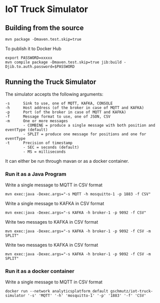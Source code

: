 # IoT Truck Simulator

## Building from the source

```
mvn package -Dmaven.test.skip=true
```

To publish it to Docker Hub

```
export PASSWORD=xxxxx
mvn compile package -Dmaven.test.skip=true jib:build -Djib.to.auth.password=$PASSWORD
```

## Running the Truck Simulator

The simulator accepts the following arguments:

```
-s 		Sink to use, one of MQTT, KAFKA, CONSOLE
-h 		Host address (of the broker in case of MQTT and KAFKA)
-p 		Port (of the broker in case of MQTT and KAFKA)
-f 		Message format to use, one of JSON, CSV
-m 		One or more messages 
		- COMBINE = produce a single message with both position and eventType (default)
		- SPLIT = produce one message for positions and one for eventType
-t 		Precision of timestamp
		- SEC = seconds (default)
		- MS = milliseconds
```

It can either be run through mavan or as a docker container. 

### Run it as a Java Program

Write a single message to MQTT in CSV format

```
mvn exec:java -Dexec.args="-s MQTT -h mosquitto-1 -p 1883 -f CSV"
```

Write a single message to KAFKA in CSV format

```
mvn exec:java -Dexec.args="-s KAFKA -h broker-1 -p 9092 -f CSV"
```

Write two messages to KAFKA in CSV format

```
mvn exec:java -Dexec.args="-s KAFKA -h broker-1 -p 9092 -f CSV -m SPLIT"
```

Write two messages to KAFKA in CSV format

```
mvn exec:java -Dexec.args="-s KAFKA -h broker-1 -p 9092 -f CSV -m SPLIT"
```


### Run it as a docker container

Write a single message to MQTT in CSV format

```
docker run --network analyticsplatform_default gschmutz/iot-truck-simulator '-s' 'MQTT' '-h' 'mosquitto-1' '-p' '1883' '-f' 'CSV'
```